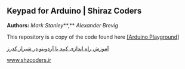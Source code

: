 ## Keypad for Arduino | Shiraz Coders

**Authors:**  *Mark Stanley***,** *Alexander Brevig*

This repository is a copy of the code found here [[Arduino Playground]](http://playground.arduino.cc/Code/Keypad)

[آموزش راه اندازی کیپد با آردوینو در شیراز کدرز](https://shzcoders.ir/learn-arduino-lesson-14)

www.shzcoders.ir
